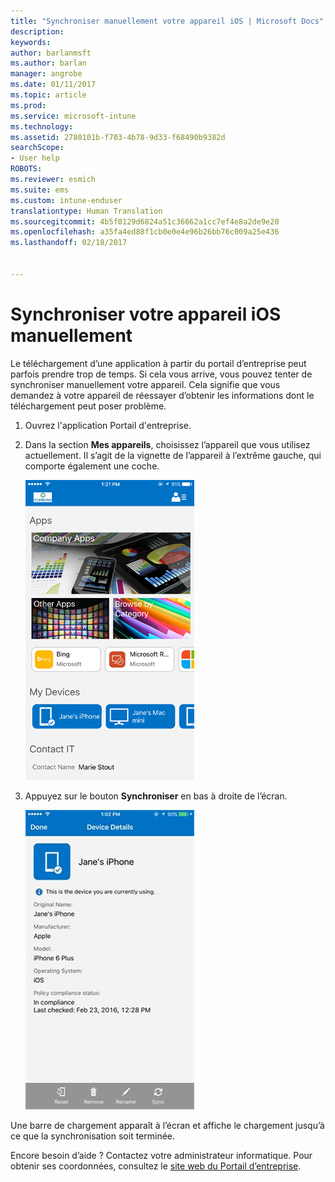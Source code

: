 ```yaml
---
title: "Synchroniser manuellement votre appareil iOS | Microsoft Docs"
description: 
keywords: 
author: barlanmsft
ms.author: barlan
manager: angrobe
ms.date: 01/11/2017
ms.topic: article
ms.prod: 
ms.service: microsoft-intune
ms.technology: 
ms.assetid: 2780101b-f703-4b78-9d33-f68490b9382d
searchScope:
- User help
ROBOTS: 
ms.reviewer: esmich
ms.suite: ems
ms.custom: intune-enduser
translationtype: Human Translation
ms.sourcegitcommit: 4b5f0129d6824a51c36662a1cc7ef4e8a2de9e20
ms.openlocfilehash: a35fa4ed88f1cb0e0e4e96b26bb76c009a25e436
ms.lasthandoff: 02/18/2017


---
```



# <a name="sync-your-ios-device-manually"></a>Synchroniser votre appareil iOS manuellement

Le téléchargement d’une application à partir du portail d’entreprise peut parfois prendre trop de temps. Si cela vous arrive, vous pouvez tenter de synchroniser manuellement votre appareil. Cela signifie que vous demandez à votre appareil de réessayer d’obtenir les informations dont le téléchargement peut poser problème.

1. Ouvrez l'application Portail d'entreprise.

2. Dans la section **Mes appareils**, choisissez l’appareil que vous utilisez actuellement. Il s’agit de la vignette de l’appareil à l’extrême gauche, qui comporte également une coche.

    ![Écran de l’appareil avec la section Mes appareils](./media/ios-sync-1-comp-portal-apps.png)

3. Appuyez sur le bouton **Synchroniser** en bas à droite de l’écran.

    ![Détails de l’appareil avec le bouton Synchroniser](./media/ios-sync-2-sync-button.png)

Une barre de chargement apparaît à l’écran et affiche le chargement jusqu’à ce que la synchronisation soit terminée.

Encore besoin d’aide ? Contactez votre administrateur informatique. Pour obtenir ses coordonnées, consultez le [site web du Portail d’entreprise](http://portal.manage.microsoft.com).

